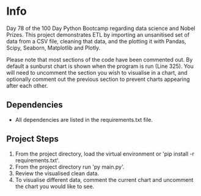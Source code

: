 # Info

Day 78 of the 100 Day Python Bootcamp regarding data science and Nobel Prizes.
This project demonstrates ETL by importing an unsanitised set of data from a CSV file, cleaning that data, and the plotting it with Pandas, Scipy, Seaborn, Matplotlib and Plotly.

Please note that most sections of the code have been commented out. By default a sunburst chart is shown when the program is run (Line 325).
You will need to uncomment the section you wish to visualise in a chart, and optionally comment out the previous section to prevent charts appearing after each other.


## Dependencies

- All dependencies are listed in the requirements.txt file.
     
## Project Steps

1. From the project directory, load the virtual environment or 'pip install -r requirements.txt'.
2. From the project directory run 'py main.py'.
3. Review the visualised clean data.
4. To visualise different data, comment the current chart and uncomment the chart you would like to see.




